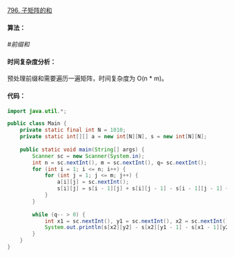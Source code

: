 [796. 子矩阵的和](https://www.acwing.com/problem/content/798/)

#### 算法：

*#前缀和*

#### 时间复杂度分析：

预处理前缀和需要遍历一遍矩阵，时间复杂度为 O(n * m)。

#### 代码：

```java
import java.util.*;

public class Main {
    private static final int N = 1010;
    private static int[][] a = new int[N][N], s = new int[N][N];
    
    public static void main(String[] args) {
        Scanner sc = new Scanner(System.in);
        int n = sc.nextInt(), m = sc.nextInt(), q= sc.nextInt();
        for (int i = 1; i <= n; i++) {
            for (int j = 1; j <= m; j++) {
                a[i][j] = sc.nextInt();
                s[i][j] = s[i - 1][j] + s[i][j - 1] - s[i - 1][j - 1] + a[i][j];
            }
        }
        
        while (q-- > 0) {
            int x1 = sc.nextInt(), y1 = sc.nextInt(), x2 = sc.nextInt(), y2 = sc.nextInt();
            System.out.println(s[x2][y2] - s[x2][y1 - 1] - s[x1 - 1][y2] + s[x1 - 1][y1 - 1]);
        }
    }
}
```

